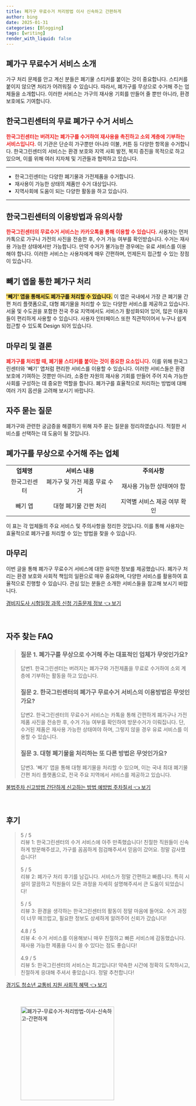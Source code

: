 ```yaml
---
title: 폐가구 무료수거 처리방법 이사 신속하고 간편하게
author: bing
date: 2025-01-31
categories: [Blogging]
tags: [writing]
render_with_liquid: false
---
```



<h2 id='폐가구 무료수거 서비스 소개'>폐가구 무료수거 서비스 소개</h2>

<p>가구 처리 문제를 안고 계신 분들은 폐기물 스티커를 붙이는 것이 중요합니다. 스티커를 붙이지 않으면 처리가 어려워질 수 있습니다. 따라서, 폐가구를 무상으로 수거해 주는 업체들을 소개합니다. 이러한 서비스는 가구의 재사용 기회를 만들어 줄 뿐만 아니라, 환경 보호에도 기여합니다.</p>

<h2 id='한국그린센터의 서비스'>한국그린센터의 무료 폐가구 수거 서비스</h2>

<p><b><span style="color: #ee2323;">한국그린센터는 버려지는 폐가구를 수거하여 재사용을 촉진하고 소외 계층에 기부하는 서비스입니다.</span></b> 이 기관은 단순히 가구뿐만 아니라 이불, 커튼 등 다양한 항목을 수거합니다. 한국그린센터의 서비스는 환경 보호와 지역 사회 발전, 복지 증진을 목적으로 하고 있으며, 이를 위해 여러 지자체 및 기관들과 협력하고 있습니다.</p>

<hr />

<ul>
    <li>한국그린센터는 다양한 폐기물과 가전제품을 수거합니다.</li>
    <li>재사용이 가능한 상태의 제품만 수거 대상입니다.</li>
    <li>지역사회에 도움이 되는 다양한 활동을 하고 있습니다.</li>
</ul>

<hr />

<h2 id='이용방법과 유의사항'>한국그린센터의 이용방법과 유의사항</h2>

<p><b><span style="color: #ee2323;">한국그린센터의 무료수거 서비스는 카카오톡을 통해 이용할 수 있습니다.</span></b> 사용자는 먼저 카톡으로 가구나 가전의 사진을 전송한 후, 수거 가능 여부를 확인받습니다. 수거는 재사용 가능한 상태에서만 가능합니다. 만약 수거가 불가능한 경우에는 유료 서비스를 이용해야 합니다. 이러한 서비스는 사용자에게 매우 간편하며, 언제든지 접근할 수 있는 장점이 있습니다.</p>

<h2 id='빼기 앱을 통한 처리'>빼기 앱을 통한 폐가구 처리</h2>

<p><b><span style="background-color: #ffe066;">'빼기' 앱을 통해서도 폐가구를 처리할 수 있습니다.</span></b> 이 앱은 국내에서 가장 큰 폐기물 간편 처리 플랫폼으로, 대형 폐기물을 처리할 수 있는 다양한 서비스를 제공하고 있습니다. 서울 및 수도권을 포함한 전국 주요 지역에서도 서비스가 활성화되어 있어, 많은 이용자들이 편리하게 사용할 수 있습니다. 사용자 인터페이스 또한 직관적이어서 누구나 쉽게 접근할 수 있도록 Design 되어 있습니다.</p>

<h2 id='마무리와 결론'>마무리 및 결론</h2>

<p><b><span style="color: #ee2323;">폐가구를 처리할 때, 폐기물 스티커를 붙이는 것이 중요한 요소입니다.</span></b> 이를 위해 한국그린센터와 '빼기' 앱처럼 편리한 서비스를 이용할 수 있습니다. 이러한 서비스들은 환경 보호에 기여하는 것뿐만 아니라, 소중한 자원의 재사용 기회를 만들어 주어 지속 가능한 사회를 구성하는 데 중요한 역할을 합니다. 폐가구를 효율적으로 처리하는 방법에 대해 여러 가지 옵션을 고려해 보시기 바랍니다.</p>

<h2 id='자주 묻는 질문'>자주 묻는 질문</h2>

<p>폐가구와 관련한 궁금증을 해결하기 위해 자주 묻는 질문을 정리하였습니다. 적절한 서비스를 선택하는 데 도움이 될 것입니다.</p>

<h2 id='폐가구를 무상으로 수거하는 업체'>폐가구를 무상으로 수거해 주는 업체</h2>

<table>
    <tr>
        <td style="text-align: center; height: 17px;"><b>업체명</b></td>
        <td style="text-align: center; height: 17px;"><b>서비스 내용</b></td>
        <td style="text-align: center; height: 17px;"><b>주의사항</b></td>
    </tr>
    <tr>
        <td style="text-align: center; height: 17px;">한국그린센터</td>
        <td style="text-align: center; height: 17px;">폐가구 및 가전 제품 무료 수거</td>
        <td style="text-align: center; height: 17px;">재사용 가능한 상태여야 함</td>
    </tr>
    <tr>
        <td style="text-align: center; height: 17px;">빼기 앱</td>
        <td style="text-align: center; height: 17px;">대형 폐기물 간편 처리</td>
        <td style="text-align: center; height: 17px;">지역별 서비스 제공 여부 확인</td>
    </tr>
</table>

<p>이 표는 각 업체들의 주요 서비스 및 주의사항을 정리한 것입니다. 이를 통해 사용자는 효율적으로 폐가구를 처리할 수 있는 방법을 찾을 수 있습니다.</p>

<h2 id='마무리'>마무리</h2>

<p>이번 글을 통해 폐가구 무료수거 서비스에 대한 유익한 정보를 제공했습니다. 폐가구 처리는 환경 보호와 사회적 책임의 일환으로 매우 중요하며, 다양한 서비스를 활용하여 효율적으로 진행할 수 있습니다. 관심 있는 분들은 소개한 서비스들을 참고해 보시기 바랍니다.</p>


<p><a class="click-button" title="경비지도사 시험일정 과목 신청 기출문제 정보" href="https://aptwhite.github.io/posts/%EA%B2%BD%EB%B9%84%EC%A7%80%EB%8F%84%EC%82%AC-%EC%8B%9C%ED%97%98%EC%9D%BC%EC%A0%95-%EA%B3%BC%EB%AA%A9-%EC%8B%A0%EC%B2%AD-%EA%B8%B0%EC%B6%9C%EB%AC%B8%EC%A0%9C-%EC%A0%95%EB%B3%B4/" rel="dofollow">경비지도사 시험일정 과목 신청 기출문제 정보 👈 보기</a></p><br>
<h2 id='자주_찾는_FAQ'>자주 찾는 FAQ</h2>
<div itemscope="" itemtype="https://schema.org/FAQPage"> 
<blockquote> 
<div itemscope="" itemprop="mainEntity" itemtype="https://schema.org/Question"> 
<h3 itemprop="name">질문 1. 폐가구를 무상으로 수거해 주는 대표적인 업체가 무엇인가요?</h3> 
<div itemscope="" itemprop="acceptedAnswer" itemtype="https://schema.org/Answer"> 
<span itemprop="text"> 
<p>답변1. 한국그린센터는 버려지는 폐가구와 가전제품을 무료로 수거하여 소외 계층에 기부하는 활동을 하고 있습니다.</p> 
</span> 
</div> 
</div> 
<div itemscope="" itemprop="mainEntity" itemtype="https://schema.org/Question"> 
<h3 itemprop="name">질문 2. 한국그린센터의 폐가구 무료수거 서비스의 이용방법은 무엇인가요?</h3> 
<div itemscope="" itemprop="acceptedAnswer" itemtype="https://schema.org/Answer"> 
<span itemprop="text"> 
<p>답변2. 한국그린센터의 무료수거 서비스는 카톡을 통해 간편하게 폐가구나 가전 제품 사진을 전송한 후, 수거 가능 여부를 확인하여 방문수거가 이뤄집니다. 단, 수거된 제품은 재사용 가능한 상태여야 하며, 그렇지 않을 경우 유료 서비스를 이용할 수 있습니다.</p> 
</span> 
</div> 
</div> 
<div itemscope="" itemprop="mainEntity" itemtype="https://schema.org/Question"> 
<h3 itemprop="name">질문 3. 대형 폐기물을 처리하는 또 다른 방법은 무엇인가요?</h3> 
<div itemscope="" itemprop="acceptedAnswer" itemtype="https://schema.org/Answer"> 
<span itemprop="text"> 
<p>답변3. '빼기' 앱을 통해 대형 폐기물을 처리할 수 있으며, 이는 국내 최대 폐기물 간편 처리 플랫폼으로, 전국 주요 지역에서 서비스를 제공하고 있습니다.</p> 
</span> 
</div> 
</div> 
</blockquote> 
</div>
<p><a class="click-button" title="불법주차 신고방법 간단하게 신고하는 방법 예방법 주차질서" href="https://aptwhite.github.io/posts/%EB%B6%88%EB%B2%95%EC%A3%BC%EC%B0%A8-%EC%8B%A0%EA%B3%A0%EB%B0%A9%EB%B2%95-%EA%B0%84%EB%8B%A8%ED%95%98%EA%B2%8C-%EC%8B%A0%EA%B3%A0%ED%95%98%EB%8A%94-%EB%B0%A9%EB%B2%95-%EC%98%88%EB%B0%A9%EB%B2%95-%EC%A3%BC%EC%B0%A8%EC%A7%88%EC%84%9C/" rel="dofollow">불법주차 신고방법 간단하게 신고하는 방법 예방법 주차질서 👈 보기</a></p><br>
<h2 id='후기'>후기</h2>
<div itemscope itemtype="https://schema.org/Product">
  <blockquote>
  <div itemprop="review" itemscope itemtype="https://schema.org/Review">
      <div itemprop="reviewRating" itemscope itemtype="https://schema.org/Rating"> <span itemprop="ratingValue">5</span> / <span itemprop="bestRating">5</span> </div>
      <span itemprop="reviewBody">리뷰 1: 한국그린센터의 수거 서비스에 아주 만족했습니다! 친절한 직원들이 신속하게 방문해주셨고, 가구를 꼼꼼하게 점검해주셔서 믿음이 갔어요. 정말 감사했습니다!</span>
  </div>
  <br>
  <div itemprop="review" itemscope itemtype="https://schema.org/Review">
      <div itemprop="reviewRating" itemscope itemtype="https://schema.org/Rating"> <span itemprop="ratingValue">5</span> / <span itemprop="bestRating">5</span> </div>
      <span itemprop="reviewBody">리뷰 2: 폐가구 처리 후기를 남깁니다. 서비스가 정말 간편하고 빠릅니다. 특히 시설이 깔끔하고 직원들이 모든 과정을 자세히 설명해주셔서 큰 도움이 되었습니다!</span>
  </div>
  <br>
  <div itemprop="review" itemscope itemtype="https://schema.org/Review">
      <div itemprop="reviewRating" itemscope itemtype="https://schema.org/Rating"> <span itemprop="ratingValue">5</span> / <span itemprop="bestRating">5</span> </div>
      <span itemprop="reviewBody">리뷰 3: 환경을 생각하는 한국그린센터의 활동이 정말 마음에 들어요. 수거 과정이 너무 매끄럽고, 필요한 정보도 상세하게 알려주어 신뢰가 갔습니다!</span>
  </div>
  <br>
  <div itemprop="review" itemscope itemtype="https://schema.org/Review">
      <div itemprop="reviewRating" itemscope itemtype="https://schema.org/Rating"> <span itemprop="ratingValue">4.8</span> / <span itemprop="bestRating">5</span> </div>
      <span itemprop="reviewBody">리뷰 4: 수거 서비스를 이용해보니 매우 친절하고 빠른 서비스에 감동했습니다. 재사용 가능한 제품을 다시 쓸 수 있다는 점도 좋습니다!</span>
  </div>
  <br>
  <div itemprop="review" itemscope itemtype="https://schema.org/Review">
      <div itemprop="reviewRating" itemscope itemtype="https://schema.org/Rating"> <span itemprop="ratingValue">4.9</span> / <span itemprop="bestRating">5</span> </div>
      <span itemprop="reviewBody">리뷰 5: 한국그린센터의 서비스는 최고입니다! 약속한 시간에 정확히 도착하시고, 친절하게 응대해 주셔서 좋았습니다. 정말 추천합니다!</span>
  </div>
  </blockquote>
</div>
<p><a class="click-button" title="경기도 청소년 교통비 지원 사회적 혜택" href="https://aptwhite.github.io/posts/%EA%B2%BD%EA%B8%B0%EB%8F%84-%EC%B2%AD%EC%86%8C%EB%85%84-%EA%B5%90%ED%86%B5%EB%B9%84-%EC%A7%80%EC%9B%90-%EC%82%AC%ED%9A%8C%EC%A0%81-%ED%98%9C%ED%83%9D/" rel="dofollow">경기도 청소년 교통비 지원 사회적 혜택 👈 보기</a></p><br>
<figure class="image"><img src="https://aptwhite.github.io/assets/img/thumbnail/폐가구-무료수거-처리방법-이사-신속하고-간편하게.webp" alt="폐가구-무료수거-처리방법-이사-신속하고-간편하게" width="256" height="256"></figure>